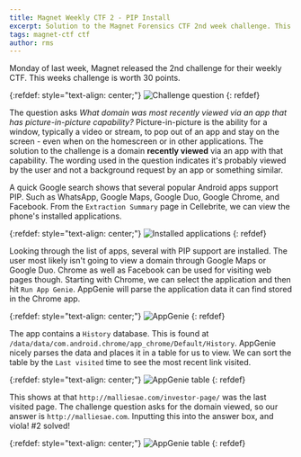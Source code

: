 ```yaml
---
title: Magnet Weekly CTF 2 - PIP Install
excerpt: Solution to the Magnet Forensics CTF 2nd week challenge. This challenge asks us to find a domain visited by a PIP app installed on the phone. 
tags: magnet-ctf ctf
author: rms
---
```


Monday of last week, Magnet released the 2nd challenge for their weekly CTF. This weeks challenge is worth 30 points. 

{:refdef: style="text-align: center;"}
![Challenge question](https://starwarsfan2099.github.io/public/2020-10-16/question.JPG)
{: refdef}

The question asks *What domain was most recently viewed via an app that has picture-in-picture capability?* Picture-in-picture is the ability for a window, typically a video or stream, to pop out of an app and stay on the screen - even when on the homescreen or in other applications. The solution to the challenge is a domain **recently viewed** via an app with that capability. The wording used in the question indicates it's probably viewed by the user and not a background request by an app or something similar.

A quick Google search shows that several popular Android apps support PIP. Such as WhatsApp, Google Maps, Google Duo, Google Chrome, and Facebook. From the `Extraction Summary` page in Cellebrite, we can view the phone's installed applications. 

{:refdef: style="text-align: center;"}
![Installed applications](https://starwarsfan2099.github.io/public/2020-10-16/installed_applications.JPG)
{: refdef}

Looking through the list of apps, several with PIP support are installed. The user most likely isn't going to view a domain through Google Maps or Google Duo. Chrome as well as Facebook can be used for visiting web pages though. Starting with Chrome, we can select the application and then hit `Run App Genie`.  AppGenie will parse the application data it can find stored in the Chrome app. 

{:refdef: style="text-align: center;"}
![AppGenie](https://starwarsfan2099.github.io/public/2020-10-16/appgenie.JPG)
{: refdef}

The app contains a `History` database. This is found at `/data/data/com.android.chrome/app_chrome/Default/History`. AppGenie nicely parses the data and places it in a table for us to view. We can sort the table by the `Last visited` time to see the most recent link visited. 

{:refdef: style="text-align: center;"}
![AppGenie table](https://starwarsfan2099.github.io/public/2020-10-16/table.JPG)
{: refdef}

This shows at that `http://malliesae.com/investor-page/` was the last visited page. The challenge question asks for the domain viewed, so our answer is `http://malliesae.com`. Inputting this into the answer box, and viola! #2 solved!

{:refdef: style="text-align: center;"}
![AppGenie table](https://starwarsfan2099.github.io/public/2020-10-16/answered.JPG)
{: refdef}